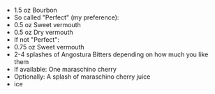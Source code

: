 - 1.5 oz Bourbon
- So called "Perfect" (my preference):
 - 0.5 oz Sweet vermouth
 - 0.5 oz Dry vermouth
- If not "Perfect":
 - 0.75 oz Sweet vermouth
- 2-4 splashes of Angostura Bitters depending on how much you like them
- If available: One maraschino cherry
 - Optionally: A splash of maraschino cherry juice
- ice
